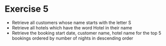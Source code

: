 # Exercise 5

- Retrieve all customers whose name starts with the letter S
- Retrieve all hotels which have the word Hotel in their name
- Retrieve the booking start date, customer name, hotel name for the top 5 bookings ordered by number of nights in descending order

